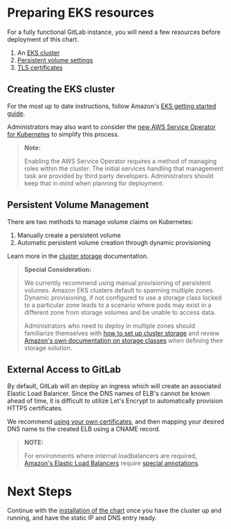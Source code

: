# Preparing EKS resources

For a fully functional GitLab instance, you will need a few resources before deployment of this chart.

1. An [EKS cluster](#creating-the-EKS-cluster)
1. [Persistent volume settings](#persistent-volume-management)
1. [TLS certificates](#external-access-to-gitlab)

## Creating the EKS cluster

For the most up to date instructions, follow Amazon's [EKS getting started guide](https://docs.aws.amazon.com/eks/latest/userguide/getting-started.html).

Administrators may also want to consider the [new AWS Service Operator for Kubernetes](https://aws.amazon.com/blogs/opensource/aws-service-operator-kubernetes-available/)
to simplify this process.

> **Note:**
>
> Enabling the AWS Service Operator requires a method of managing roles within the cluster. The initial
> services handling that management task are provided by third party developers. Administrators should
> keep that in mind when planning for deployment.

## Persistent Volume Management

There are two methods to manage volume claims on Kubernetes:
1. Manually create a persistent volume
1. Automatic persistent volume creation through dynamic provisioning

Learn more in the  [cluster storage](../installation/storage.md) documentation.

> **Special Consideration:**
>
> We currently recommend using manual provisioning of persistent volumes. Amazon EKS
> clusters default to spanning multiple zones. Dynamic provisioning, if not configured
> to use a storage class locked to a particular zone leads to a scenario where pods may
> exist in a different zone from storage volumes and be unable to access data.
>
> Administrators who need to deploy in multiple zones should familiarize themselves
> with [how to set up cluster storage](../installation/storage.md) and review
> [Amazon's own documentation on storage classes](https://docs.aws.amazon.com/eks/latest/userguide/storage-classes.html)
> when defining their storage solution.

## External Access to GitLab

By default, GitLab will an deploy an ingress which will create an associated Elastic Load Balancer. Since the DNS names of ELB's cannot be known ahead of time, it is difficult to utilize Let's Encrypt to automatically provision HTTPS certificates. 

We recommend [using your own certificates](../installation/tls.md#option-2-use-your-own-wildcard-certificate), and then mapping your desired DNS name to the created ELB using a CNAME record.

> **NOTE:**
>
> For environments where internal loadbalancers are required,
> [Amazon's Elastic Load Balancers](https://docs.aws.amazon.com/eks/latest/userguide/load-balancing.html)
> require [special annotations](../../examples/eks_loadbalancer_annotations.yml).
> 

# Next Steps

Continue with the [installation of the chart](../installation/README.md) once you have the cluster up and running, and have the static IP and DNS entry ready.
